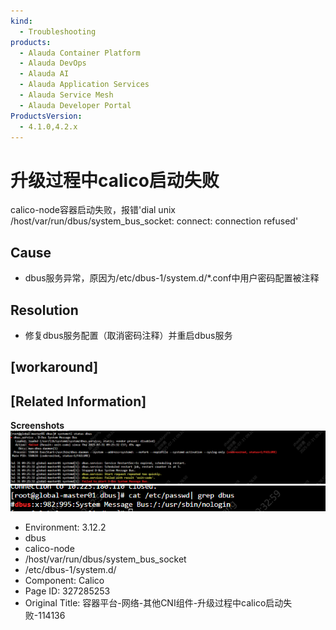 ```yaml
---
kind:
  - Troubleshooting
products:
  - Alauda Container Platform
  - Alauda DevOps
  - Alauda AI
  - Alauda Application Services
  - Alauda Service Mesh
  - Alauda Developer Portal
ProductsVersion:
  - 4.1.0,4.2.x
---
```

<!-- A type of document that involves encountering a fault, diagnosing it, performing root cause analysis, and providing solutions. -->

# 升级过程中calico启动失败

calico-node容器启动失败，报错'dial unix /host/var/run/dbus/system_bus_socket: connect: connection refused'

## Cause
- dbus服务异常，原因为/etc/dbus-1/system.d/*.conf中用户密码配置被注释

## Resolution
- 修复dbus服务配置（取消密码注释）并重启dbus服务

## [workaround]

## [Related Information]
**Screenshots**
![](assets/rong-qi-ping-tai-wang-luo-qi-ta-cnizu-jian-sheng-ji-guo-cheng-zhong-calicoqi-don/mceclip2_1753926411808_2mugk.png)
![](assets/rong-qi-ping-tai-wang-luo-qi-ta-cnizu-jian-sheng-ji-guo-cheng-zhong-calicoqi-don/mceclip1_1753926375773_32h5o.png)
- Environment: 3.12.2
- dbus
- calico-node
- /host/var/run/dbus/system_bus_socket
- /etc/dbus-1/system.d/
- Component: Calico
- Page ID: 327285253
- Original Title: 容器平台-网络-其他CNI组件-升级过程中calico启动失败-114136
